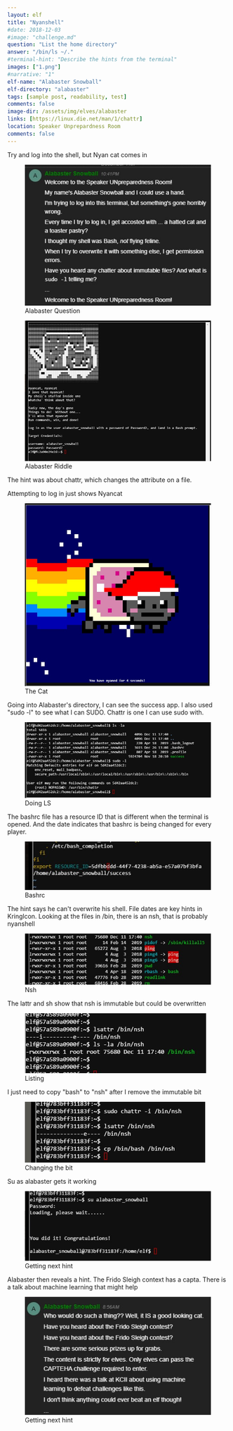 ```yaml
---
layout: elf
title: "Nyanshell"
#date: 2018-12-03
#image: "challenge.md"
question: "List the home directory"
answer: "/bin/ls ~/."
#terminal-hint: "Describe the hints from the terminal"
images: ["1.png"]
#narrative: "1"
elf-name: "Alabaster Snowball"
elf-directory: "alabaster"
tags: [sample post, readability, test]
comments: false
image-dir: /assets/img/elves/alabaster
links: [https://linux.die.net/man/1/chattr]
location: Speaker Unprepardness Room
comments: false
---
```


Try and log into the shell, but Nyan cat comes in

<figure>
	<img src="/assets/img/elves/alabaster/question.jpg">
	<figcaption>Alabaster Question</figcaption>
</figure>

<figure>
	<img src="/assets/img/elves/alabaster/riddle.jpg">
	<figcaption>Alabaster Riddle</figcaption>
</figure>

The hint was about chattr, which changes the attribute on a file.

Attempting to log in just shows Nyancat

<figure>
	<img src="/assets/img/elves/alabaster/1.jpg">
	<figcaption>The Cat</figcaption>
</figure>

Going into Alabaster's directory, I can see the success app.  I also used "sudo -l" to see
what I can SUDO.  Chattr is one I can use sudo with.
<figure>
	<img src="/assets/img/elves/alabaster/2.jpg">
	<figcaption>Doing LS</figcaption>
</figure>

The bashrc file has a resource ID that is different when the terminal is opened.  And the date indicates
that bashrc is being changed for every player.

<figure>
	<img src="/assets/img/elves/alabaster/3.jpg">
	<figcaption>Bashrc</figcaption>
</figure>

The hint says he can't overwrite his shell.  File dates are key hints in Kringlcon. Looking at
the files in /bin, there is an nsh, that is probably nyanshell

<figure>
	<img src="/assets/img/elves/alabaster/4.jpg">
	<figcaption>Nsh</figcaption>
</figure>

The lattr and sh show that nsh is immutable but could be overwritten
<figure>
	<img src="/assets/img/elves/alabaster/5.jpg">
	<figcaption>Listing</figcaption>
</figure>

I just need to copy "bash" to "nsh" after I remove the immutable bit
<figure>
	<img src="/assets/img/elves/alabaster/6.jpg">
	<figcaption>Changing the bit</figcaption>
</figure>



Su as alabaster gets it working
<figure>
	<img src="/assets/img/elves/alabaster/success.jpg">
	<figcaption>Getting next hint</figcaption>
</figure>

Alabaster then reveals a hint. The Frido Sleigh context has a capta.  There is a talk about machine learning that might help

<figure>
	<img src="/assets/img/elves/alabaster/hint.jpg">
	<figcaption>Getting next hint</figcaption>
</figure>